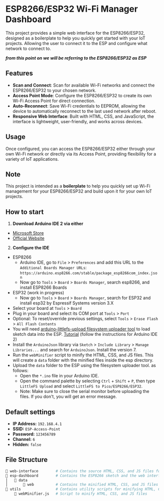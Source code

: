 # ESP8266/ESP32 Wi-Fi Manager Dashboard

This project provides a simple web interface for the ESP8266/ESP32, designed as a boilerplate to help you quickly get started with your IoT projects.
Allowing the user to connect it to the ESP and configure what network to connect to.

**_from this point on we will be referring to the ESP8266/ESP32 as ESP_**

## Features

- **Scan and Connect**: Scan for available Wi-Fi networks and connect the ESP8266/ESP32 to your chosen network.
- **Access Point Mode**: Configure the ESP8266/ESP32 to create its own Wi-Fi Access Point for direct connection.
- **Auto-Reconnect**: Save Wi-Fi credentials to EEPROM, allowing the device to automatically reconnect to the last used network after reboot.
- **Responsive Web Interface**: Built with HTML, CSS, and JavaScript, the interface is lightweight, user-friendly, and works across devices.

## Usage

Once configured, you can access the ESP8266/ESP32 either through your own Wi-Fi network or directly via its Access Point, providing flexibility for a variety of IoT applications.

## Note

This project is intended as a **boilerplate** to help you quickly set up Wi-Fi management for your ESP8266/ESP32 and build upon it for your own IoT projects.

## How to start

1. **Download Arduino IDE 2 via either**

- [Microsoft Store](https://apps.microsoft.com/detail/xpddtbj80f8pc9)
- [Official Website](https://docs.arduino.cc/software/ide-v2/tutorials/getting-started/ide-v2-downloading-and-installing/)

2. **Configure the IDE**

- ESP8266
  - Arduino IDE, go to `File` > `Preferences` and add this URL to the `Additional Boards Manager URLs`: `https://arduino.esp8266.com/stable/package_esp8266com_index.json`
  - Now go to `Tools` > `Board` > `Boards Manager`, search esp8266, and install ESP8266 Boards
- ESP32 (work in progress)
  - Now go to `Tools` > `Board` > `Boards Manager`, search for ESP32 and install esp32 by Espressif Systems version 3.X
- Select your board at `Tools` > `Board`
- Plug in your board and select its COM port at `Tools` > `Port`
- Optional: To reset/override previous settings, select `Tools` > `Erase Flash` > `All Flash Contents`
- You will need [arduino-littlefs-upload filesystem uploader tool](https://github.com/esp8266/arduino-esp8266fs-plugin) to load sketch data into the ESP. [Tutorial](https://randomnerdtutorials.com/arduino-ide-2-install-esp8266-littlefs/) (follow the instructions for Arduino IDE 2)
- Install the `ArduinoJson` library via `Sketch` > `Include Library` > `Manage Libraries...` and search for `ArduinoJson`. Install the version 7.
- Run the `webMinifier` script to minify the HTML, CSS, and JS files. This will create a `data` folder with the minified files inside the esp directory.
- Upload the `data` folder to the ESP using the filesystem uploader tool. as follows:
  - Open the `*.ino` file in your Arduino IDE.
  - Open the command palette by selecting `Ctrl` + `Shift` + `P`, then type `LittleFS Upload` and select `LittleFS to Pico/ESP8266/ESP32`.
  - Note: Make sure to close the serial monitor before uploading the files. If you don't, you will get an error message.

## Default settings

- **IP Address:** `192.168.4.1`
- **SSID:** `ESP-Access-Point`
- **Password:** `123456789`
- **Channel:** `6`
- **Hidden:** `false`

## File Structure

```bash
📁 web-interface        # Contains the source HTML, CSS, and JS files for the web interface
📁 esp-dashboard        # Contains the ESP8266 sketch and the web interface files
│   📁 data
│       📁 web          # Contains the minified HTML, CSS, and JS files for the web interface
📁 utils                # Contains utility scripts for minifying HTML, CSS, and JS files
    📄 webMinifier.js   # Script to minify HTML, CSS, and JS files

```
